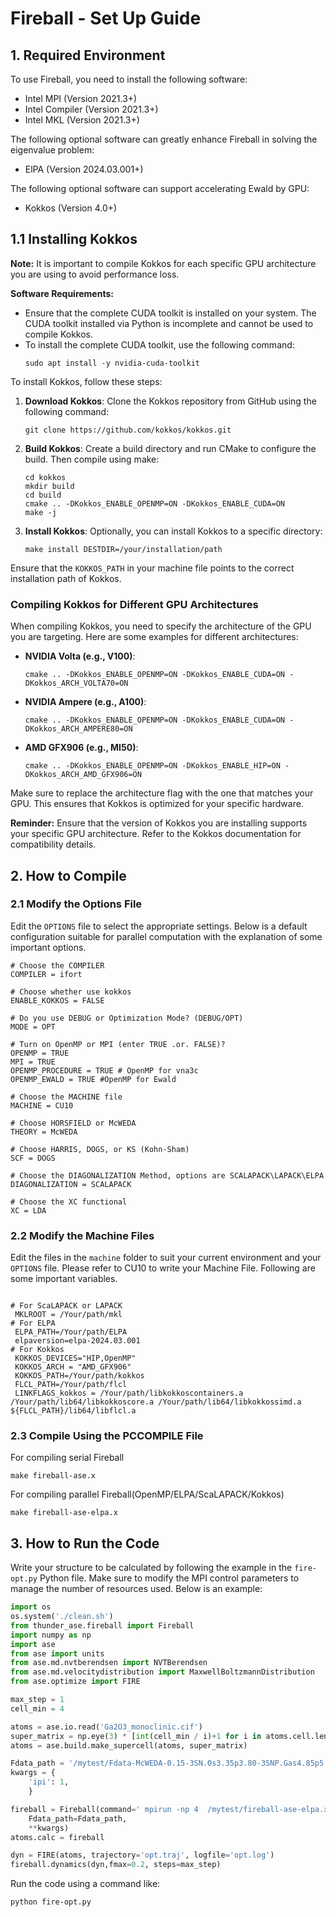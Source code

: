 # Fireball  - Set Up Guide

## 1. Required Environment 
To use Fireball, you need to install the following software:

- Intel MPI (Version 2021.3+)
- Intel Compiler  (Version 2021.3+)
- Intel MKL (Version 2021.3+)

The following optional software can greatly enhance Fireball in solving the eigenvalue problem:
- ElPA (Version 2024.03.001+)

The following optional software can support accelerating Ewald by GPU:
- Kokkos (Version 4.0+)

## 1.1 Installing Kokkos

**Note:** It is important to compile Kokkos for each specific GPU architecture you are using to avoid performance loss. 

**Software Requirements:**
- Ensure that the complete CUDA toolkit is installed on your system. The CUDA toolkit installed via Python is incomplete and cannot be used to compile Kokkos.
- To install the complete CUDA toolkit, use the following command:
  ```shell
  sudo apt install -y nvidia-cuda-toolkit
  ```

To install Kokkos, follow these steps:

1. **Download Kokkos**: Clone the Kokkos repository from GitHub using the following command:
   ```shell
   git clone https://github.com/kokkos/kokkos.git
   ```

2. **Build Kokkos**: Create a build directory and run CMake to configure the build. Then compile using make:
   ```shell
   cd kokkos
   mkdir build
   cd build
   cmake .. -DKokkos_ENABLE_OPENMP=ON -DKokkos_ENABLE_CUDA=ON
   make -j
   ```

3. **Install Kokkos**: Optionally, you can install Kokkos to a specific directory:
   ```shell
   make install DESTDIR=/your/installation/path
   ```

Ensure that the `KOKKOS_PATH` in your machine file points to the correct installation path of Kokkos.

### Compiling Kokkos for Different GPU Architectures

When compiling Kokkos, you need to specify the architecture of the GPU you are targeting. Here are some examples for different architectures:

- **NVIDIA Volta (e.g., V100)**:
  ```shell
  cmake .. -DKokkos_ENABLE_OPENMP=ON -DKokkos_ENABLE_CUDA=ON -DKokkos_ARCH_VOLTA70=ON
  ```

- **NVIDIA Ampere (e.g., A100)**:
  ```shell
  cmake .. -DKokkos_ENABLE_OPENMP=ON -DKokkos_ENABLE_CUDA=ON -DKokkos_ARCH_AMPERE80=ON
  ```

- **AMD GFX906 (e.g., MI50)**:
  ```shell
  cmake .. -DKokkos_ENABLE_OPENMP=ON -DKokkos_ENABLE_HIP=ON -DKokkos_ARCH_AMD_GFX906=ON
  ```

Make sure to replace the architecture flag with the one that matches your GPU. This ensures that Kokkos is optimized for your specific hardware.

**Reminder:** Ensure that the version of Kokkos you are installing supports your specific GPU architecture. Refer to the Kokkos documentation for compatibility details.

## 2. How to Compile

### 2.1 Modify the Options File
Edit the `OPTIONS` file to select the appropriate settings. Below is a default configuration suitable for parallel computation with the explanation of some important options.

```plaintext
# Choose the COMPILER
COMPILER = ifort

# Choose whether use kokkos
ENABLE_KOKKOS = FALSE

# Do you use DEBUG or Optimization Mode? (DEBUG/OPT)
MODE = OPT

# Turn on OpenMP or MPI (enter TRUE .or. FALSE)?
OPENMP = TRUE
MPI = TRUE
OPENMP_PROCEDURE = TRUE # OpenMP for vna3c
OPENMP_EWALD = TRUE #OpenMP for Ewald

# Choose the MACHINE file
MACHINE = CU10

# Choose HORSFIELD or McWEDA
THEORY = McWEDA

# Choose HARRIS, DOGS, or KS (Kohn-Sham)
SCF = DOGS

# Choose the DIAGONALIZATION Method, options are SCALAPACK\LAPACK\ELPA
DIAGONALIZATION = SCALAPACK

# Choose the XC functional
XC = LDA
```

### 2.2 Modify the Machine Files
Edit the files in the `machine` folder to suit your current environment and your `OPTIONS` file.  Please refer to CU10 to write your Machine File. Following are some important variables.

```plaintext

# For ScaLAPACK or LAPACK
 MKLROOT = /Your/path/mkl
# For ELPA
 ELPA_PATH=/Your/path/ELPA
 elpaversion=elpa-2024.03.001
# For Kokkos
 KOKKOS_DEVICES="HIP,OpenMP"
 KOKKOS_ARCH = "AMD_GFX906"
 KOKKOS_PATH=/Your/path/kokkos
 FLCL_PATH=/Your/path/flcl
 LINKFLAGS_kokkos = /Your/path/libkokkoscontainers.a  /Your/path/lib64/libkokkoscore.a /Your/path/lib64/libkokkossimd.a  ${FLCL_PATH}/lib64/libflcl.a 

```

### 2.3 Compile Using the PCCOMPILE File
For compiling serial Fireball
```shell
make fireball-ase.x
```
For compiling parallel Fireball(OpenMP/ELPA/ScaLAPACK/Kokkos)
```shell
make fireball-ase-elpa.x
```

## 3. How to Run the Code
Write your structure to be calculated by following the example in the `fire-opt.py` Python file. Make sure to modify the MPI control parameters to manage the number of resources used. Below is an example:

```python
import os
os.system('./clean.sh')
from thunder_ase.fireball import Fireball
import numpy as np
import ase
from ase import units
from ase.md.nvtberendsen import NVTBerendsen
from ase.md.velocitydistribution import MaxwellBoltzmannDistribution
from ase.optimize import FIRE

max_step = 1
cell_min = 4

atoms = ase.io.read('Ga2O3_monoclinic.cif')
super_matrix = np.eye(3) * [int(cell_min / i)+1 for i in atoms.cell.lengths()]
atoms = ase.build.make_supercell(atoms, super_matrix)

Fdata_path = '/mytest/Fdata-McWEDA-0.15-3SN.Os3.35p3.80-3SNP.Gas4.85p5.60d5.60.Ins5.45p6.20d6.20'
kwargs = {
    'ipi': 1,
    }

fireball = Fireball(command=' mpirun -np 4  /mytest/fireball-ase-elpa.x',
    Fdata_path=Fdata_path,
    **kwargs)
atoms.calc = fireball

dyn = FIRE(atoms, trajectory='opt.traj', logfile='opt.log')
fireball.dynamics(dyn,fmax=0.2, steps=max_step)
```

Run the code using a command like:

```shell
python fire-opt.py
```
